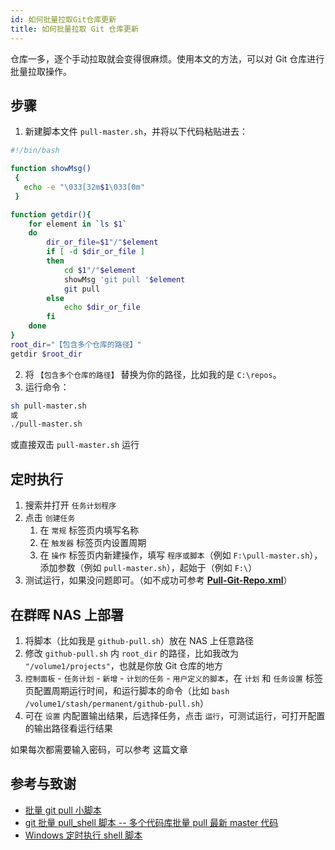 ```yaml
---
id: 如何批量拉取Git仓库更新
title: 如何批量拉取 Git 仓库更新
---
```


仓库一多，逐个手动拉取就会变得很麻烦。使用本文的方法，可以对 Git 仓库进行批量拉取操作。

## 步骤

1. 新建脚本文件 `pull-master.sh`，并将以下代码粘贴进去：

```bash title="pull-master.sh"
#!/bin/bash

function showMsg()
 {
   echo -e "\033[32m$1\033[0m"
 }

function getdir(){
    for element in `ls $1`
    do
        dir_or_file=$1"/"$element
        if [ -d $dir_or_file ]
        then
            cd $1"/"$element
            showMsg 'git pull '$element
            git pull
        else
            echo $dir_or_file
        fi
    done
}
root_dir="【包含多个仓库的路径】"
getdir $root_dir
```

2. 将 `【包含多个仓库的路径】` 替换为你的路径，比如我的是 `C:\repos`。
3. 运行命令：

```bash
sh pull-master.sh
或
./pull-master.sh
```

或直接双击 `pull-master.sh` 运行

## 定时执行

1. 搜索并打开 `任务计划程序`
2. 点击 `创建任务`
   1. 在 `常规` 标签页内填写名称
   2. 在 `触发器` 标签页内设置周期
   3. 在 `操作` 标签页内新建操作，填写 `程序或脚本`（例如 `F:\pull-master.sh`），添加参数（例如 `pull-master.sh`），起始于（例如 `F:\`）
3. 测试运行，如果没问题即可。（如不成功可参考 [**Pull-Git-Repo.xml**](https://github.com/linyuxuanlin/File-host/blob/main/software-development/Pull-Git-Repo.xml)）

## 在群晖 NAS 上部署

1. 将脚本（比如我是 `github-pull.sh`）放在 NAS 上任意路径
2. 修改 `github-pull.sh` 内 `root_dir` 的路径，比如我改为 `"/volume1/projects"`，也就是你放 Git 仓库的地方
3. `控制面板` - `任务计划` - `新增` - `计划的任务` - `用户定义的脚本`，在 `计划` 和 `任务设置` 标签页配置周期运行时间，和运行脚本的命令（比如 `bash /volume1/stash/permanent/github-pull.sh`）
4. 可在 `设置` 内配置输出结果，后选择任务，点击 `运行`，可测试运行，可打开配置的输出路径看运行结果

如果每次都需要输入密码，可以参考  这篇文章

## 参考与致谢

- [批量 git pull 小脚本](https://www.jianshu.com/p/42e8da5eb0af)
- [git 批量 pull_shell 脚本 -- 多个代码库批量 pull 最新 master 代码](https://blog.csdn.net/weixin_39618730/article/details/113024998)
- [Windows 定时执行 shell 脚本](https://blog.csdn.net/qq_40463753/article/details/84976977)
